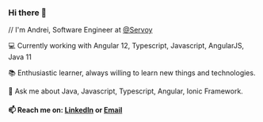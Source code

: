 ### Hi there 👋

// I'm Andrei, Software Engineer at [@Servoy](https://github.com/Servoy)

💻 Currently working with Angular 12, Typescript, Javascript, AngularJS, Java 11

📚 Enthusiastic learner, always willing to learn new things and technologies.

💬 Ask me about Java, Javascript, Typescript, Angular, Ionic Framework. 

#### 📫 Reach me on: [LinkedIn](https://www.linkedin.com/in/andrei-bogdan-fara-b93123110/) or [Email](https://www.linkedin.com/in/andrei-bogdan-fara-b93123110/)
<!--
**fbandrei/fbandrei** is a ✨ _special_ ✨ repository because its `README.md` (this file) appears on your GitHub profile.

Here are some ideas to get you started:

- 🔭 I’m currently working for Ser
- 🌱 I’m currently learning ...
- 👯 I’m looking to collaborate on ...
- 🤔 I’m looking for help with ...
- 💬 Ask me about Java, Javascript, Typescript, Angular, Ionic Framework
- 📫 How to reach me: 
- 😄 Pronouns: ...
- ⚡ Fun fact: ...
-->
